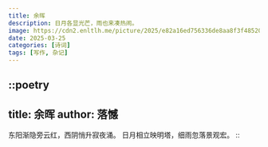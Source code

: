 ```yaml
---
title: 余晖
description: 日月各显光芒，雨也来凑热闹。
image: https://cdn2.enltlh.me/picture/2025/e82a16ed756336de8aa8f3f485207e36.avif
date: 2025-03-25
categories: [诗词]
tags: [写作, 杂记]
---
```


::poetry
---
title: 余晖
author: 落憾
---
东阳渐隐旁云红，西阴悄升寂夜涌。
日月相立映明塔，细雨忽落景观宏。
::